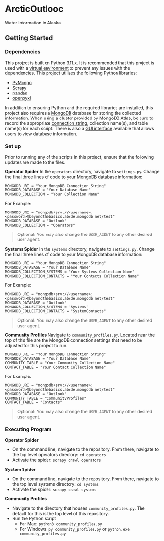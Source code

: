# ArcticOutlooc
Water Information in Alaska

## Getting Started
### Dependencies
This project is built on Python 3.11.x. It is recommended that this project is used with a [virtual environment](https://docs.python.org/3/library/venv.html) to prevent any issues with the dependencies. 
This project utilizes the following Python libraries:
* [PyMongo](https://pymongo.readthedocs.io/en/stable/)
* [Scrapy](https://docs.scrapy.org/en/latest/)
* [pandas](https://pandas.pydata.org/docs/)
* [openpyxl](https://openpyxl.readthedocs.io/en/stable/)

In addition to ensuring Python and the required libraries are installed, this project also requires a [MongoDB](https://www.mongodb.com/) database for storing the collected information. When using a cluster provided by [MongoDB Atlas](https://www.mongodb.com/atlas/database), be sure to record the appropriate [connection string](https://www.mongodb.com/basics/mongodb-connection-string), collection name(s), and table name(s) for each script. There is also a [GUI interface](https://www.mongodb.com/products/compass) available that allows users to view database information.

### Set up
Prior to running any of the scripts in this project, ensure that the following updates are made to the files.

**Operator Spider**
In the `operators` directory, navigate to `settings.py`. Change the final three lines of code to your MongoDB database information:
```
MONGODB_URI = "Your MongoDB Connection String"
MONGODB_DATABASE = "Your Database Name"
MONGODB_COLLECTION = "Your Collection Name"
```

For Example:
```
MONGODB_URI = "mongodb+srv://<username>:<password>@beyondthebasics.abcde.mongodb.net/test"
MONGODB_DATABASE = "Outlook"
MONGODB_COLLECTION = "Operators"
```
>Optional: You may also change the `USER_AGENT` to any other desired user agent.

**Systems Spider**
In the `systems` directory, navigate to `settings.py`. Change the final three lines of code to your MongoDB database information:
```
MONGODB_URI = "Your MongoDB Connection String"
MONGODB_DATABASE = "Your Database Name"
MONGODB_COLLECTION_SYSTEMS = "Your Systems Collection Name"
MONGODB_COLLECTION_CONTACTS = "Your Contacts Collection Name"
```

For Example:
```
MONGODB_URI = "mongodb+srv://<username>:<password>@beyondthebasics.abcde.mongodb.net/test"
MONGODB_DATABASE = "Outlook"
MONGODB_COLLECTION_SYSTEMS = "Systems"
MONGODB_COLLECTION_CONTACTS = "SystemContacts"
```
>Optional: You may also change the `USER_AGENT` to any other desired user agent.

**Community Profiles**
Navigate to `community_profiles.py`. Located near the top of this file are the MongoDB connection settings that need to be adjusted for this project to run.
```
MONGODB_URI = "Your MongoDB Connection String"
MONGODB_DATABASE = "Your Database Name"
COMMUNITY_TABLE = "Your Community Collection Name"
CONTACT_TABLE = "Your Contact Collection Name"
```

For Example:
```
MONGODB_URI = "mongodb+srv://<username>:<password>@beyondthebasics.abcde.mongodb.net/test"
MONGODB_DATABASE = "Outlook"
COMMUNITY_TABLE = "CommunityProfiles"
CONTACT_TABLE = "Contacts"
```
>Optional: You may also change the `USER_AGENT` to any other desired user agent.


### Executing Program
**Operator Spider**
* On the command line, navigate to the repository. From there, navigate to the top level operators directory: `cd operators`
* Activate the spider: `scrapy crawl operators`

**System Spider**
* On the command line, navigate to the repository. From there, navigate to the top level systems directory: `cd systems`
* Activate the spider: `scrapy crawl systems`

**Community Profiles**
* Navigate to the directory that houses `community_profiles.py`. The default for this is the top level of this repository.
* Run the Python script
    - For Mac: `python3 community_profiles.py`
    - For Windows: `py community_profiles.py` or `python.exe community_profiles.py`